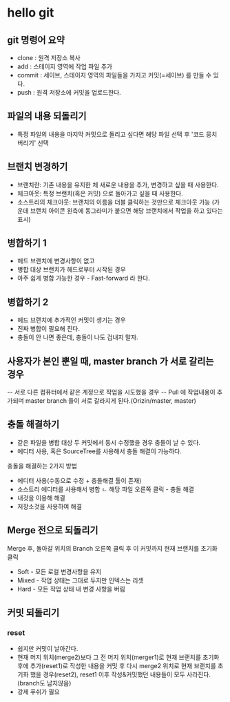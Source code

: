 # hello git

## git 명령어 요약

- clone :  원격 저장소 복사
- add : 스테이지 영역에 작업 파일 추가
- commit : 세이브, 스테이지 영역의 파일들을 가지고 커밋(=세이브) 를 만들 수 있다.
- push : 원격 저장소에 커밋을 업로드한다.

## 파일의 내용 되돌리기

- 특정 파일의 내용을 마지막 커밋으로 돌리고 싶다면 해당 파일 선택 후 '코드 뭉치 버리기' 선택

## 브랜치 변경하기

- 브랜치란: 기존 내용을 유지한 체 새로운 내용을 추가, 변경하고 싶을 때 사용한다.
- 체크아웃: 특정 브랜치(혹은 커밋) 으로 돌아가고 싶을 때 사용한다.
- 소스트리의 체크아웃: 브랜치의 이름을 더블 클릭하는 것만으로 체크아웃 가능
(가운데 브랜치 아이콘 왼측에 동그라미가 붙으면 해당 브랜치에서 작업을 하고 있다는 표시)

## 병합하기 1

- 헤드 브랜치에 변경사항이 없고
- 병합 대상 브랜치가 헤드로부터 시작된 경우
- 아주 쉽게 병합 가능한 경우 - Fast-forward 라 한다.

## 병합하기 2

- 헤드 브랜치에 추가적인 커밋이 생기는 경우
- 진짜 병합이 필요해 진다.
- 충돌이 안 나면 좋은데, 충돌이 나도 겁내지 말자.

## 사용자가 본인 뿐일 때, master branch 가 서로 갈리는 경우
-- 서로 다른 컴퓨터에서 같은 계정으로 작업을 시도했을 경우
-- Pull 에 작업내용이 추가되며 master branch 들이 서로 갈라지게 된다.(Orizin/master, master)

## 충돌 해결하기

- 같은 파일을 병합 대상 두 커밋에서 동시 수정했을 경우 충돌이 날 수 있다.
- 에디터 사용, 혹은 SourceTree를 사용해서 충돌 해결이 가능하다.

충돌을 해결하는 2가지 방법
- 에디터 사용(수동으로 수정 + 충돌해결 툴이 존재)
- 소스트리 에디터를 사용해서 병합
ㄴ 해당 파일 오른쪽 클릭 - 충돌 해결
- 내것을 이용해 해결
- 저장소것을 사용하여 해결

## Merge 전으로 되돌리기
Merge 후, 돌아갈 위치의 Branch 오른쪽 클릭 후
이 커밋까지 현재 브랜치를 초기화 클릭
- Soft - 모든 로컬 변경사항을 유지
- Mixed - 작업 상태는 그대로 두지만 인덱스는 리셋
- Hard - 모든 작업 상태 내 변경 사항을 버림

## 커밋 되돌리기

### reset

- 쉽지만 커밋이 날아간다.
- 현재 머지 위치(merge2)보다 그 전 머지 위치(merger1)로 현재 브랜치를 초기화 후에 추가(reset1)로 작성한 내용을 커밋 후 다시 merge2 위치로 현재 브랜치를 초기화 했을 경우(reset2), reset1 이후 작성&커밋했던 내용들이 모두 사라진다.(branch도 남지않음)
- 강제 푸쉬가 필요

